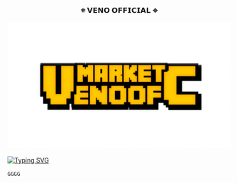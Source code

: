 <!-- START GLOBAL CORPORATION -->
<h3 align="center">
  𖥻 𝗩𝗘𝗡𝗢 𝗢𝗙𝗙𝗜𝗖𝗜𝗔𝗟 𖦏

  ![](https://github.com/kuymabar/mmk/blob/main/20241225_234731.png)
</h3>

[![Typing SVG](https://readme-typing-svg.demolab.com?font=Bebas+Neue&weight=300&size=30&duration=7000&pause=1000&color=FFB600&background=000000&multiline=true&random=true&width=500&height=40&lines=COMMAND+VPS;CREDITS+BY+%C2%A9VENOOFFICIAL)](https://git.io/typing-svg)
```
GGGG
```
